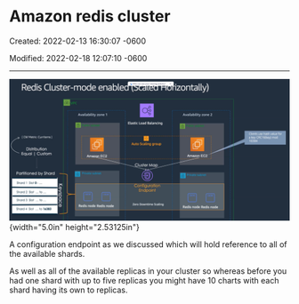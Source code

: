 # Amazon redis cluster 

Created: 2022-02-13 16:30:07 -0600

Modified: 2022-02-18 12:07:10 -0600

---

![Redis Cluster-mode Availability zone 1 ( CW Metric: Currltems ) Distribution Equal I Custom Partitioned by Shard Shard 1 Slot O- Shard 2 Slot to Shard 3 Slot . to . Shard 4 Slot ... to 16383 Elastic Load Balancing Auto Scaling group Cluster Map -3 Configuration Endpoint Zero Downtime Scaling Availability zone 2 Amazon EC2 Private subnet Redis node Redis node Clients use hash value for a key CRCI 6(key) mod 16384 Am EC2 -o o Private subnet Redis node Redis node ](../../media/Memeory-ACE-cache-Amazon-redis-cluster-image1.png){width="5.0in" height="2.53125in"}







A configuration endpoint as we discussed which will hold reference to all of the available shards.



As well as all of the available replicas in your cluster so whereas before you had one shard with up to five replicas you might have 10 charts with each shard having its own to replicas.

